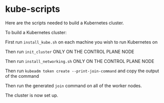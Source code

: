 # kube-scripts

Here are the scripts needed to build a Kubernetes cluster.

To build a Kubernetes cluster:

First run `install_kube.sh` on each machine you wish to run Kubernetes on

Then run `init_cluster` ONLY ON THE CONTROL PLANE NODE

Then run `install_networking.sh` ONLY ON THE CONTROL PLANE NODE

Then run `kubeadm token create --print-join-command` and copy the output of the command

Then run the generated `join` command on all of the worker nodes.

The cluster is now set up.
